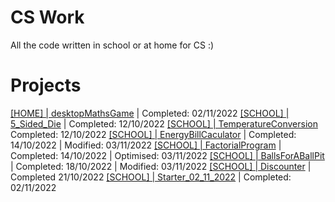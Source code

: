 # CS Work
All the code written in school or at home for CS :)

# Projects
[[HOME] | desktopMathsGame](./CompletedAtHome/desktopMathsGame/README.md) | Completed: 02/11/2022
[[SCHOOL] | 5_Sided_Die](./CompletedInSchool/5_Sided_Die/code.py) | Completed: 12/10/2022
[[SCHOOL] | TemperatureConversion](./CompletedInSchool/TemperatureConversion/code.py) Completed: 12/10/2022
[[SCHOOL] | EnergyBillCaculator](./CompletedInSchool/energyBillCalculator/code.py) | Completed: 14/10/2022 | Modified: 03/11/2022
[[SCHOOL] | FactorialProgram](./CompletedInSchool/factorials/code.py) | Completed: 14/10/2022 | Optimised: 03/11/2022
[[SCHOOL] | BallsForABallPit](./CompletedInSchool/ballsForABallPit/code.py) | Completed: 18/10/2022 | Modified: 03/11/2022
[[SCHOOL] | Discounter](./CompletedInSchool/Discounter/code.py) | Completed 21/10/2022
[[SCHOOL] | Starter_02_11_2022](./CompletedInSchool/Starter_02_11_2022/code.py) | Completed: 02/11/2022